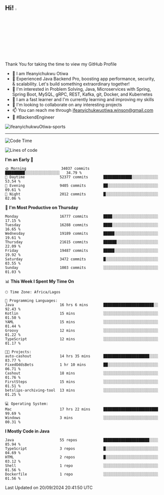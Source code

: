 <!-- BLOG-POST-LIST:START --><!-- BLOG-POST-LIST:END -->

## Hi! <img src="https://media.giphy.com/media/hvRJCLFzcasrR4ia7z/giphy.gif" width="4%"> 

Thank You for taking the time to view my GitHub Profile

- 👋 I am Ifeanyichukwu Otiwa
- 🚀 Experienced Java Backend Pro, boosting app performance, security, & scalability. Let's build something extraordinary together!
- 👀 I'm interested in Problem Solving, Java, Microservices with Spring, Spring Boot, MySQL, gRPC, REST, Kafka, git, Docker, and Kubernetes
- 🌱 I am a fast learner and I'm currently learning and improving my skills
- 💞️ I'm looking to collaborate on any interesting projects
- 📫 You can reach me through ifeanyichukwuotiwa.winson@gmail.com
- 🚀 #BackendEngineer

<p align="left" marginTop="10px"> <img src="https://komarev.com/ghpvc/?username=ifeanyichukwuOtiwa-sports&label=Profile%20views&color=0e75b6&style=for-the-badge" alt="ifeanyichukwuOtiwa-sports" /> </p>

***

<!--START_SECTION:waka-->
![Code Time](http://img.shields.io/badge/Code%20Time-2%2C912%20hrs%2047%20mins-blue)

![Lines of code](https://img.shields.io/badge/From%20Hello%20World%20I%27ve%20Written-23.9%20million%20lines%20of%20code-blue)

**I'm an Early 🐤** 

```text
🌞 Morning                34037 commits       █████████░░░░░░░░░░░░░░░░   34.79 % 
🌆 Daytime                52377 commits       █████████████░░░░░░░░░░░░   53.54 % 
🌃 Evening                9405 commits        ██░░░░░░░░░░░░░░░░░░░░░░░   09.61 % 
🌙 Night                  2012 commits        █░░░░░░░░░░░░░░░░░░░░░░░░   02.06 % 
```
📅 **I'm Most Productive on Thursday** 

```text
Monday                   16777 commits       ████░░░░░░░░░░░░░░░░░░░░░   17.15 % 
Tuesday                  16288 commits       ████░░░░░░░░░░░░░░░░░░░░░   16.65 % 
Wednesday                19189 commits       █████░░░░░░░░░░░░░░░░░░░░   19.61 % 
Thursday                 21615 commits       ██████░░░░░░░░░░░░░░░░░░░   22.09 % 
Friday                   19487 commits       █████░░░░░░░░░░░░░░░░░░░░   19.92 % 
Saturday                 3472 commits        █░░░░░░░░░░░░░░░░░░░░░░░░   03.55 % 
Sunday                   1003 commits        ░░░░░░░░░░░░░░░░░░░░░░░░░   01.03 % 
```


📊 **This Week I Spent My Time On** 

```text
🕑︎ Time Zone: Africa/Lagos

💬 Programming Languages: 
Java                     16 hrs 6 mins       ███████████████████████░░   92.43 % 
Kotlin                   15 mins             ░░░░░░░░░░░░░░░░░░░░░░░░░   01.50 % 
YAML                     15 mins             ░░░░░░░░░░░░░░░░░░░░░░░░░   01.44 % 
Groovy                   12 mins             ░░░░░░░░░░░░░░░░░░░░░░░░░   01.22 % 
TypeScript               12 mins             ░░░░░░░░░░░░░░░░░░░░░░░░░   01.17 % 

🐱‍💻 Projects: 
auto-cashout             14 hrs 35 mins      █████████████████████░░░░   83.77 % 
FixedOddsBets            1 hr 10 mins        ██░░░░░░░░░░░░░░░░░░░░░░░   06.71 % 
Cashout                  18 mins             ░░░░░░░░░░░░░░░░░░░░░░░░░   01.76 % 
FirstSteps               15 mins             ░░░░░░░░░░░░░░░░░░░░░░░░░   01.51 % 
betslips-archiving-tool  13 mins             ░░░░░░░░░░░░░░░░░░░░░░░░░   01.25 % 

💻 Operating System: 
Mac                      17 hrs 22 mins      █████████████████████████   99.69 % 
Windows                  3 mins              ░░░░░░░░░░░░░░░░░░░░░░░░░   00.31 % 
```

**I Mostly Code in Java** 

```text
Java                     55 repos            █████████████████████░░░░   85.94 % 
TypeScript               3 repos             █░░░░░░░░░░░░░░░░░░░░░░░░   04.69 % 
HTML                     2 repos             █░░░░░░░░░░░░░░░░░░░░░░░░   03.12 % 
Shell                    1 repo              ░░░░░░░░░░░░░░░░░░░░░░░░░   01.56 % 
Dockerfile               1 repo              ░░░░░░░░░░░░░░░░░░░░░░░░░   01.56 % 
```




 Last Updated on 20/09/2024 20:41:50 UTC
<!--END_SECTION:waka-->

<!--
<p align="center">
![trophy](https://github-profile-trophy.vercel.app/?username=ifeanyichukwuOtiwa-sports&theme=onedark) (https://github.com/ryo-ma/github-profile-trophy)
</p>
-->

<!---
ifeanyi-otiwa/ifeanyi-otiwa is a ✨ special ✨ repository because its `README.md` (this file) appears on your GitHub profile.
You can click the Preview link to take a look at your changes.
--->

